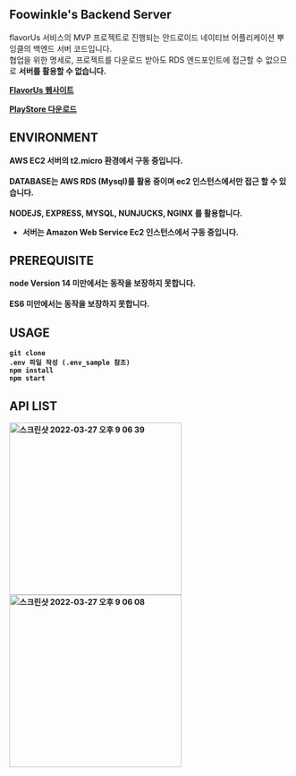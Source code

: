 ## Foowinkle's Backend Server

flavorUs 서비스의 MVP 프로젝트로 진행되는 안드로이드 네이티브 어플리케이션 뿌잉클의 백엔드 서버 코드입니다.
<br>
협업을 위한 명세로, 프로젝트를 다운로드 받아도 RDS 엔드포인트에 접근할 수 없으므로 <b>서버를 활용할 수 없습니다.<b>

[FlavorUs 웹사이트](https://www.notion.so/lightningcy/FlavorUs-ffe29c76eacf4f04be7719d14626992f)<br>
  
[PlayStore 다운로드](https://play.google.com/store/apps/details?id=com.FLAVOR.mvp)

## ENVIRONMENT
AWS EC2 서버의 t2.micro 환경에서 구동 중입니다.<br><br>
DATABASE는 AWS RDS (Mysql)를 활용 중이며 ec2 인스턴스에서만 접근 할 수 있습니다.<br><br>
NODEJS, EXPRESS, MYSQL, NUNJUCKS, NGINX 를 활용합니다.

* 서버는 Amazon Web Service Ec2 인스턴스에서 구동 중입니다.

## PREREQUISITE

node Version 14 미만에서는 동작을 보장하지 못합니다. <br><br>
ES6 미만에서는 동작을 보장하지 못합니다.

## USAGE

```node
git clone
.env 파일 작성 (.env_sample 참조)
npm install
npm start
```

## API LIST 
  
<img width="308" alt="스크린샷 2022-03-27 오후 9 06 39" src="https://user-images.githubusercontent.com/58672664/160280721-a11824f7-5b6c-46b0-a82e-e6b0145ec883.png">
<img width="308" alt="스크린샷 2022-03-27 오후 9 06 08" src="https://user-images.githubusercontent.com/58672664/160280714-bdd26095-8c64-42e1-b467-971414b7c077.png">

